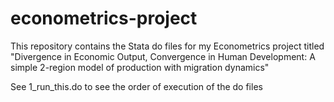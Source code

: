 # econometrics-project
This repository contains the Stata do files for my Econometrics project titled "Divergence in Economic Output, Convergence in Human Development: A simple 2-region model of production with migration dynamics"

See 1_run_this.do to see the order of execution of the do files
